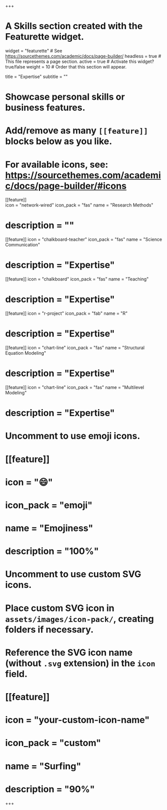 +++
# A Skills section created with the Featurette widget.
widget = "featurette"  # See https://sourcethemes.com/academic/docs/page-builder/
headless = true  # This file represents a page section.
active = true  # Activate this widget? true/false
weight = 10  # Order that this section will appear.

title = "Expertise"
subtitle = ""

# Showcase personal skills or business features.
# 
# Add/remove as many `[[feature]]` blocks below as you like.
# 
# For available icons, see: https://sourcethemes.com/academic/docs/page-builder/#icons

[[feature]]  
  icon = "network-wired"
  icon_pack = "fas"
  name = "Research Methods"
#  description = ""

[[feature]]
  icon = "chalkboard-teacher"
  icon_pack = "fas"
  name = "Science Communication"
#  description = "Expertise"  

[[feature]]
  icon = "chalkboard"
  icon_pack = "fas"
  name = "Teaching"
#  description = "Expertise"  

[[feature]]
  icon = "r-project"
  icon_pack = "fab"
  name = "R"
#  description = "Expertise"
  
[[feature]]
  icon = "chart-line"
  icon_pack = "fas"
  name = "Structural Equation Modeling"
#  description = "Expertise"  

[[feature]]
  icon = "chart-line"
  icon_pack = "fas"
  name = "Multilevel Modeling"
#  description = "Expertise"  

# Uncomment to use emoji icons.
# [[feature]]
#  icon = ":smile:"
#  icon_pack = "emoji"
#  name = "Emojiness"
#  description = "100%"  

# Uncomment to use custom SVG icons.
# Place custom SVG icon in `assets/images/icon-pack/`, creating folders if necessary.
# Reference the SVG icon name (without `.svg` extension) in the `icon` field.
# [[feature]]
#  icon = "your-custom-icon-name"
#  icon_pack = "custom"
#  name = "Surfing"
#  description = "90%"

+++
